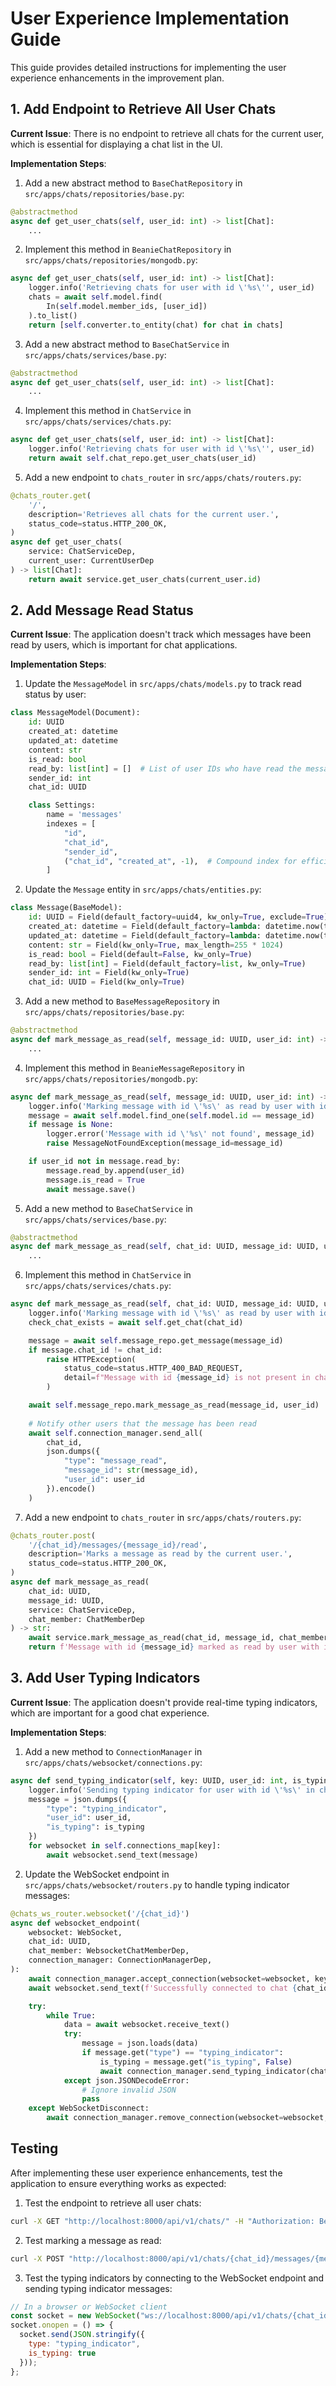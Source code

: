 # User Experience Implementation Guide

This guide provides detailed instructions for implementing the user experience enhancements in the improvement plan.

## 1. Add Endpoint to Retrieve All User Chats

**Current Issue**: There is no endpoint to retrieve all chats for the current user, which is essential for displaying a chat list in the UI.

**Implementation Steps**:

1. Add a new abstract method to `BaseChatRepository` in `src/apps/chats/repositories/base.py`:

```python
@abstractmethod
async def get_user_chats(self, user_id: int) -> list[Chat]:
    ...
```

2. Implement this method in `BeanieChatRepository` in `src/apps/chats/repositories/mongodb.py`:

```python
async def get_user_chats(self, user_id: int) -> list[Chat]:
    logger.info('Retrieving chats for user with id \'%s\'', user_id)
    chats = await self.model.find(
        In(self.model.member_ids, [user_id])
    ).to_list()
    return [self.converter.to_entity(chat) for chat in chats]
```

3. Add a new abstract method to `BaseChatService` in `src/apps/chats/services/base.py`:

```python
@abstractmethod
async def get_user_chats(self, user_id: int) -> list[Chat]:
    ...
```

4. Implement this method in `ChatService` in `src/apps/chats/services/chats.py`:

```python
async def get_user_chats(self, user_id: int) -> list[Chat]:
    logger.info('Retrieving chats for user with id \'%s\'', user_id)
    return await self.chat_repo.get_user_chats(user_id)
```

5. Add a new endpoint to `chats_router` in `src/apps/chats/routers.py`:

```python
@chats_router.get(
    '/',
    description='Retrieves all chats for the current user.',
    status_code=status.HTTP_200_OK,
)
async def get_user_chats(
    service: ChatServiceDep,
    current_user: CurrentUserDep
) -> list[Chat]:
    return await service.get_user_chats(current_user.id)
```

## 2. Add Message Read Status

**Current Issue**: The application doesn't track which messages have been read by users, which is important for chat applications.

**Implementation Steps**:

1. Update the `MessageModel` in `src/apps/chats/models.py` to track read status by user:

```python
class MessageModel(Document):
    id: UUID
    created_at: datetime
    updated_at: datetime
    content: str
    is_read: bool
    read_by: list[int] = []  # List of user IDs who have read the message
    sender_id: int
    chat_id: UUID

    class Settings:
        name = 'messages'
        indexes = [
            "id",
            "chat_id",
            "sender_id",
            ("chat_id", "created_at", -1),  # Compound index for efficient chat message queries
        ]
```

2. Update the `Message` entity in `src/apps/chats/entities.py`:

```python
class Message(BaseModel):
    id: UUID = Field(default_factory=uuid4, kw_only=True, exclude=True)
    created_at: datetime = Field(default_factory=lambda: datetime.now(timezone.utc), kw_only=True)
    updated_at: datetime = Field(default_factory=lambda: datetime.now(timezone.utc), kw_only=True)
    content: str = Field(kw_only=True, max_length=255 * 1024)
    is_read: bool = Field(default=False, kw_only=True)
    read_by: list[int] = Field(default_factory=list, kw_only=True)
    sender_id: int = Field(kw_only=True)
    chat_id: UUID = Field(kw_only=True)
```

3. Add a new method to `BaseMessageRepository` in `src/apps/chats/repositories/base.py`:

```python
@abstractmethod
async def mark_message_as_read(self, message_id: UUID, user_id: int) -> None:
    ...
```

4. Implement this method in `BeanieMessageRepository` in `src/apps/chats/repositories/mongodb.py`:

```python
async def mark_message_as_read(self, message_id: UUID, user_id: int) -> None:
    logger.info('Marking message with id \'%s\' as read by user with id \'%s\'', message_id, user_id)
    message = await self.model.find_one(self.model.id == message_id)
    if message is None:
        logger.error('Message with id \'%s\' not found', message_id)
        raise MessageNotFoundException(message_id=message_id)

    if user_id not in message.read_by:
        message.read_by.append(user_id)
        message.is_read = True
        await message.save()
```

5. Add a new method to `BaseChatService` in `src/apps/chats/services/base.py`:

```python
@abstractmethod
async def mark_message_as_read(self, chat_id: UUID, message_id: UUID, user_id: int) -> None:
    ...
```

6. Implement this method in `ChatService` in `src/apps/chats/services/chats.py`:

```python
async def mark_message_as_read(self, chat_id: UUID, message_id: UUID, user_id: int) -> None:
    logger.info('Marking message with id \'%s\' as read by user with id \'%s\'', message_id, user_id)
    check_chat_exists = await self.get_chat(chat_id)

    message = await self.message_repo.get_message(message_id)
    if message.chat_id != chat_id:
        raise HTTPException(
            status_code=status.HTTP_400_BAD_REQUEST,
            detail=f"Message with id {message_id} is not present in chat with id {chat_id}"
        )

    await self.message_repo.mark_message_as_read(message_id, user_id)
    
    # Notify other users that the message has been read
    await self.connection_manager.send_all(
        chat_id, 
        json.dumps({
            "type": "message_read",
            "message_id": str(message_id),
            "user_id": user_id
        }).encode()
    )
```

7. Add a new endpoint to `chats_router` in `src/apps/chats/routers.py`:

```python
@chats_router.post(
    '/{chat_id}/messages/{message_id}/read',
    description='Marks a message as read by the current user.',
    status_code=status.HTTP_200_OK,
)
async def mark_message_as_read(
    chat_id: UUID,
    message_id: UUID,
    service: ChatServiceDep,
    chat_member: ChatMemberDep
) -> str:
    await service.mark_message_as_read(chat_id, message_id, chat_member.id)
    return f'Message with id {message_id} marked as read by user with id {chat_member.id}'
```

## 3. Add User Typing Indicators

**Current Issue**: The application doesn't provide real-time typing indicators, which are important for a good chat experience.

**Implementation Steps**:

1. Add a new method to `ConnectionManager` in `src/apps/chats/websocket/connections.py`:

```python
async def send_typing_indicator(self, key: UUID, user_id: int, is_typing: bool):
    logger.info('Sending typing indicator for user with id \'%s\' in chat with id \'%s\'', user_id, key)
    message = json.dumps({
        "type": "typing_indicator",
        "user_id": user_id,
        "is_typing": is_typing
    })
    for websocket in self.connections_map[key]:
        await websocket.send_text(message)
```

2. Update the WebSocket endpoint in `src/apps/chats/websocket/routers.py` to handle typing indicator messages:

```python
@chats_ws_router.websocket('/{chat_id}')
async def websocket_endpoint(
    websocket: WebSocket,
    chat_id: UUID,
    chat_member: WebsocketChatMemberDep,
    connection_manager: ConnectionManagerDep,
):
    await connection_manager.accept_connection(websocket=websocket, key=chat_id)
    await websocket.send_text(f'Successfully connected to chat {chat_id}')

    try:
        while True:
            data = await websocket.receive_text()
            try:
                message = json.loads(data)
                if message.get("type") == "typing_indicator":
                    is_typing = message.get("is_typing", False)
                    await connection_manager.send_typing_indicator(chat_id, chat_member.id, is_typing)
            except json.JSONDecodeError:
                # Ignore invalid JSON
                pass
    except WebSocketDisconnect:
        await connection_manager.remove_connection(websocket=websocket, key=chat_id)
```

## Testing

After implementing these user experience enhancements, test the application to ensure everything works as expected:

1. Test the endpoint to retrieve all user chats:
```bash
curl -X GET "http://localhost:8000/api/v1/chats/" -H "Authorization: Bearer YOUR_TOKEN"
```

2. Test marking a message as read:
```bash
curl -X POST "http://localhost:8000/api/v1/chats/{chat_id}/messages/{message_id}/read" -H "Authorization: Bearer YOUR_TOKEN"
```

3. Test the typing indicators by connecting to the WebSocket endpoint and sending typing indicator messages:
```javascript
// In a browser or WebSocket client
const socket = new WebSocket("ws://localhost:8000/api/v1/chats/{chat_id}");
socket.onopen = () => {
  socket.send(JSON.stringify({
    type: "typing_indicator",
    is_typing: true
  }));
};
```